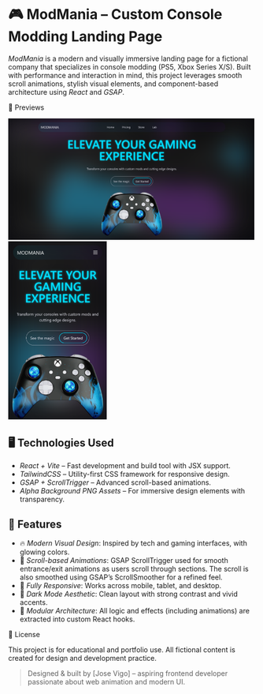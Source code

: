 # 🎮 ModMania – Custom Console Modding Landing Page

_ModMania_ is a modern and visually immersive landing page for a fictional company that specializes in console modding (PS5, Xbox Series X/S). Built with performance and interaction in mind, this project leverages smooth scroll animations, stylish visual elements, and component-based architecture using _React_ and _GSAP_.

📸 Previews

<img src="./public/desktop.png" width="500"/>
<img src="./public/mobile.png" width="200"/>

## 🖥 Technologies Used

- _React + Vite_ – Fast development and build tool with JSX support.
- _TailwindCSS_ – Utility-first CSS framework for responsive design.
- _GSAP + ScrollTrigger_ – Advanced scroll-based animations.
- _Alpha Background PNG Assets_ – For immersive design elements with transparency.

## 🎯 Features

- 🔥 _Modern Visual Design_: Inspired by tech and gaming interfaces, with glowing colors.
- 🚀 _Scroll-based Animations_: GSAP ScrollTrigger used for smooth entrance/exit animations as users scroll through sections. The scroll is also smoothed using GSAP’s ScrollSmoother for a refined feel.
- 📱 _Fully Responsive_: Works across mobile, tablet, and desktop.
- 🎨 _Dark Mode Aesthetic_: Clean layout with strong contrast and vivid accents.
- 🧩 _Modular Architecture_: All logic and effects (including animations) are extracted into custom React hooks.

🧾 License

This project is for educational and portfolio use. All fictional content is created for design and development practice.

> Designed & built by [Jose Vigo] – aspiring frontend developer passionate about web animation and modern UI.
